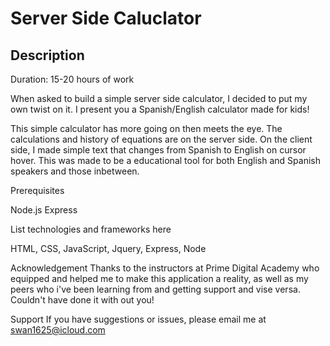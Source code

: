 # Server Side Caluclator 

## Description

Duration: 15-20 hours of work

When asked to build a simple server side calculator, I decided to put my own twist on it. I present you a Spanish/English calculator made for kids!

This simple calculator has more going on then meets the eye. The calculations and history of equations are on the server side. On the client side, I made simple text that changes from Spanish to English on cursor hover. This was made to be a educational tool for both English and Spanish speakers and those inbetween. 

Prerequisites

Node.js
Express 

List technologies and frameworks here

HTML, CSS, JavaScript, Jquery, Express, Node

Acknowledgement
Thanks to the instructors at Prime Digital Academy who equipped and helped me to make this application a reality, as well as my peers who i've been learning from and getting support and vise versa. Couldn't have done it with out you! 

Support
If you have suggestions or issues, please email me at swan1625@icloud.com